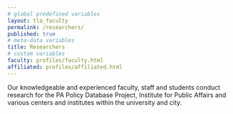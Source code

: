 ```yaml
---
# global predefined variables
layout: tla_faculty
permalink: /researchers/
published: true
# meta-data variables
title: Researchers
# custom variables
faculty: profiles/faculty.html
affiliated: profiles/affiliated.html
---
```

Our knowledgeable and experienced faculty, staff and students conduct research for the PA Policy Database Project, Institute for Public Affairs and various centers and institutes within the university and city.
